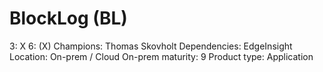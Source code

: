 # BlockLog (BL)

3: X
 6: (X)
Champions: Thomas Skovholt
Dependencies: EdgeInsight
Location: On-prem / Cloud
On-prem maturity: 9
Product type: Application